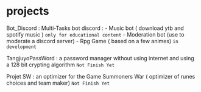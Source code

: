 # projects


Bot_Discord : Multi-Tasks bot discord :
                            - Music bot ( download ytb and spotify music ) ``only for educational content``
                            - Moderation bot (use to moderate a discord server)
                            - Rpg Game ( based on a few animes) ``in development``

TangjuyoPassWord : a password manager without using internet and using a 128 bit crypting algorithm ``Not Finish Yet``

Projet SW : an optimizer for the Game Summoners War ( optimizer of runes choices and team maker) ``Not Finish Yet``
